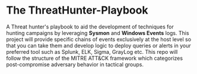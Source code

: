 # The ThreatHunter-Playbook
A Threat hunter's playbook to aid the development of techniques for hunting campaigns by leveraging **Sysmon** and **Windows Events** logs. This project will provide specific chains of events exclusively at the host level so that you can take them and develop logic to deploy queries or alerts in your preferred tool such as Splunk, ELK, Sigma, GrayLog etc. This repo will follow the structure of the MITRE ATT&CK framework which categorizes post-compromise adversary behavior in tactical groups. 
